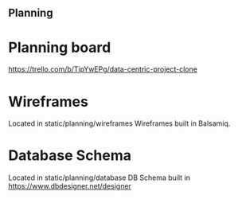 ## Planning


# Planning board
https://trello.com/b/TipYwEPg/data-centric-project-clone

# Wireframes

Located in static/planning/wireframes
Wireframes built in Balsamiq.

# Database Schema

Located in static/planning/database
DB Schema built in https://www.dbdesigner.net/designer